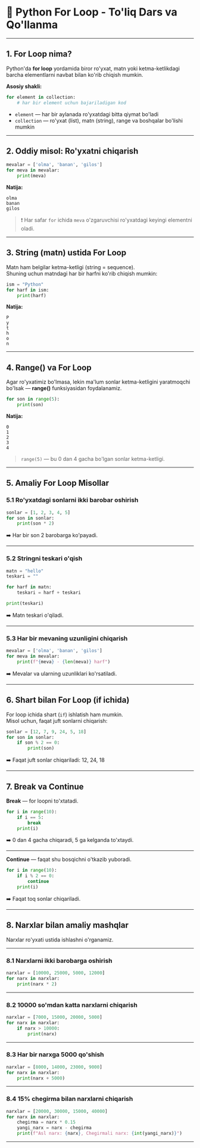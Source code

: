 # 🐍 Python For Loop - To'liq Dars va Qo'llanma

---

## 1. For Loop nima?

Python'da **for loop** yordamida biror ro'yxat, matn yoki ketma-ketlikdagi barcha elementlarni navbat bilan ko'rib chiqish mumkin.

**Asosiy shakli:**
```python
for element in collection:
    # har bir element uchun bajariladigan kod
```

- `element` — har bir aylanada ro'yxatdagi bitta qiymat bo'ladi
- `collection` — ro'yxat (list), matn (string), range va boshqalar bo'lishi mumkin

---

## 2. Oddiy misol: Ro'yxatni chiqarish

```python
mevalar = ['olma', 'banan', 'gilos']
for meva in mevalar:
    print(meva)
```

**Natija:**
```
olma
banan
gilos
```

> ❗ Har safar `for` ichida `meva` o'zgaruvchisi ro'yxatdagi keyingi elementni oladi.

---

## 3. String (matn) ustida For Loop

Matn ham belgilar ketma-ketligi (string = sequence).  
Shuning uchun matndagi har bir harfni ko'rib chiqish mumkin:

```python
ism = "Python"
for harf in ism:
    print(harf)
```

**Natija:**
```
P
y
t
h
o
n
```

---

## 4. Range() va For Loop

Agar ro'yxatimiz bo'lmasa, lekin ma'lum sonlar ketma-ketligini yaratmoqchi bo'lsak — **range()** funksiyasidan foydalanamiz.

```python
for son in range(5):
    print(son)
```

**Natija:**
```
0
1
2
3
4
```

> `range(5)` — bu 0 dan 4 gacha bo'lgan sonlar ketma-ketligi.

---

## 5. Amaliy For Loop Misollar

### 5.1 Ro'yxatdagi sonlarni ikki barobar oshirish

```python
sonlar = [1, 2, 3, 4, 5]
for son in sonlar:
    print(son * 2)
```
➡️ Har bir son 2 barobarga ko'payadi.

---

### 5.2 Stringni teskari o'qish

```python
matn = "hello"
teskari = ""

for harf in matn:
    teskari = harf + teskari

print(teskari)
```
➡️ Matn teskari o'qiladi.

---

### 5.3 Har bir mevaning uzunligini chiqarish

```python
mevalar = ['olma', 'banan', 'gilos']
for meva in mevalar:
    print(f"{meva} - {len(meva)} harf")
```
➡️ Mevalar va ularning uzunliklari ko'rsatiladi.

---

## 6. Shart bilan For Loop (if ichida)

For loop ichida shart (`if`) ishlatish ham mumkin.  
Misol uchun, faqat juft sonlarni chiqarish:

```python
sonlar = [12, 7, 9, 24, 5, 18]
for son in sonlar:
    if son % 2 == 0:
        print(son)
```

➡️ Faqat juft sonlar chiqariladi: 12, 24, 18

---

## 7. Break va Continue

**Break** — for loopni to'xtatadi.

```python
for i in range(10):
    if i == 5:
        break
    print(i)
```
➡️ 0 dan 4 gacha chiqaradi, 5 ga kelganda to'xtaydi.

---

**Continue** — faqat shu bosqichni o'tkazib yuboradi.

```python
for i in range(10):
    if i % 2 == 0:
        continue
    print(i)
```
➡️ Faqat toq sonlar chiqariladi.

---

## 8. Narxlar bilan amaliy mashqlar

Narxlar ro'yxati ustida ishlashni o'rganamiz.

---

### 8.1 Narxlarni ikki barobarga oshirish

```python
narxlar = [10000, 25000, 5000, 12000]
for narx in narxlar:
    print(narx * 2)
```

---

### 8.2 10000 so'mdan katta narxlarni chiqarish

```python
narxlar = [7000, 15000, 20000, 5000]
for narx in narxlar:
    if narx > 10000:
        print(narx)
```

---

### 8.3 Har bir narxga 5000 qo'shish

```python
narxlar = [8000, 14000, 23000, 9000]
for narx in narxlar:
    print(narx + 5000)
```

---

### 8.4 15% chegirma bilan narxlarni chiqarish

```python
narxlar = [20000, 30000, 15000, 40000]
for narx in narxlar:
    chegirma = narx * 0.15
    yangi_narx = narx - chegirma
    print(f"Asl narx: {narx}, Chegirmali narx: {int(yangi_narx)}")
```

---
